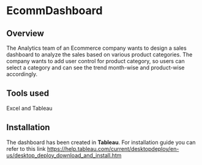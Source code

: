 # EcommDashboard

## Overview

The Analytics team of an Ecommerce company wants to design a sales dashboard to analyze the sales based on various product categories. The company wants to add user control for product category, so users can select a category and can see the trend month-wise and product-wise accordingly.

## Tools used

Excel and Tableau

## Installation

The dashboard has been created in **Tableau**. For installation guide you can refer to this link https://help.tableau.com/current/desktopdeploy/en-us/desktop_deploy_download_and_install.htm
